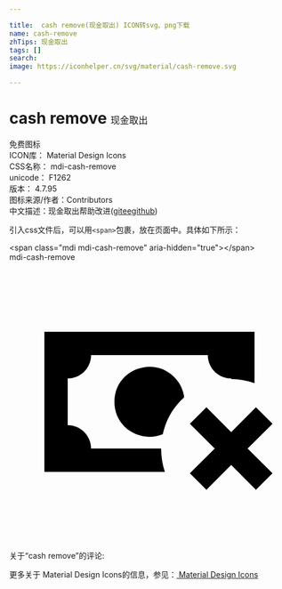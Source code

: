 ```yaml
---

title:  cash remove(现金取出) ICON转svg、png下载
name: cash-remove
zhTips: 现金取出
tags: []
search: 
image: https://iconhelper.cn/svg/material/cash-remove.svg

---
```


# cash remove  <small style="font-size: 60%;font-weight: 100">现金取出</small>


<div class="detail-page">
<p>
<span><span class="badge-success badge">免费图标</span> </span>
<br/>
<span>
ICON库：
<span class="badge-secondary badge">Material Design Icons</span> 
</span>
<br/>
<span>
CSS名称：
<span class="badge-secondary badge">mdi-cash-remove</span> 
</span>
<br/>
<span>
unicode：
<span class="badge-secondary badge">F1262</span> 
<copy-btn content='F1262' btn-title=""></copy-btn>
<copy-btn :content='String.fromCodePoint(parseInt("F1262", 16))' btn-title="复制U"></copy-btn>
</span>
<br/>
<span>
版本：
<span class="badge-secondary badge">4.7.95</span> 
</span>
<br/>
<span>图标来源/作者：<span class="badge-light badge">Contributors</span></span> 
<br/>
<span class="zh-detail">中文描述：<span class="badge-primary badge">现金取出</span><span class="help-link"><span>帮助改进</span>(<a href="https://gitee.com/liuwave/icon-helper/edit/master/json/material/cash-remove.json" target="_blank" rel="noopener noreferrer">gitee</a><a href="https://github.com/liuwave/icon-helper/edit/master/json/material/cash-remove.json" target="_blank" rel="noopener noreferrer">github</a></span>)</span><br/>
</p>
</div>
<div class="alert alert-dark">
  <i class="mdi mdi-cash-remove mdi-48px"></i>
  <i class="mdi mdi-cash-remove mdi-36px"></i>
  <i class="mdi mdi-cash-remove mdi-24px"></i>
  <i class="mdi mdi-cash-remove mdi-18px"></i>
</div>
<div>
  <p>引入css文件后，可以用<code>&lt;span&gt;</code>包裹，放在页面中。具体如下所示：    
  </p>
  <div class="alert alert-primary" style="font-size: 14px">
    &lt;span class="mdi mdi-cash-remove" aria-hidden="true"&gt;&lt;/span&gt;
    <copy-btn content='<span class="mdi mdi-cash-remove" aria-hidden="true"></span>'></copy-btn>
  </div>
  <div class="alert alert-secondary">
    <i class="mdi mdi-cash-remove"
    style="font-size: 24px"
    aria-hidden="true"></i> mdi-cash-remove
    <copy-btn content="mdi-cash-remove" btn-title="复制图标名称"></copy-btn>
  </div>
</div>
<div id="svg" class="svg-wrap">
<svg xmlns="http://www.w3.org/2000/svg" viewBox="0 0 24 24"><path d="M15.46 18.12L16.88 19.54L19 17.41L21.12 19.54L22.54 18.12L20.41 16L22.54 13.88L21.12 12.46L19 14.59L16.88 12.46L15.46 13.88L17.59 16M14.97 11.62C14.86 10.28 13.58 8.97 12 9C10.3 9.04 9 10.3 9 12C9 13.7 10.3 14.94 12 15C12.39 15 12.77 14.92 13.14 14.77C13.41 13.67 13.86 12.63 14.97 11.62M13 16H7C7 14.9 6.1 14 5 14V10C6.1 10 7 9.1 7 8H17C17 9.1 17.9 10 19 10V10.05C19.67 10.06 20.34 10.18 21 10.4V6H3V18H13.32C13.1 17.33 13 16.66 13 16Z" /></svg>
</div>
<detail full-name='mdi-cash-remove'></detail>
<div>
<p>关于“cash remove”的评论:</p>
</div>
<Vssue title="关于“cash remove”的评论" ></Vssue>    
<div><p>更多关于 Material Design Icons的信息，参见：<a target="_blank" href="https://iconhelper.cn/material.html"> Material Design Icons</a>
</p></div>
